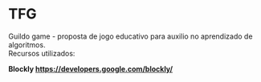 # TFG
Guildo game - proposta de jogo educativo para auxilio no aprendizado de algoritmos.<br />
Recursos utilizados:<br />

**Blockly https://developers.google.com/blockly/**
